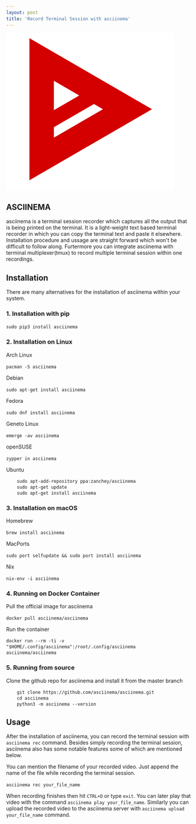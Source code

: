 ```yaml
---
layout: post
title: 'Record Terminal Session with asciinema'
---
```


![asciinema](/_img/asciinema.png)
## ASCIINEMA
asciinema is a terminal session recorder which captures all the output that is being printed on the terminal. It is a light-weight 
text based terminal recorder in which you can copy the terminal text and paste it elsewhere. Installation procedure and ussage are
straight forward which won't be difficult to follow along. Furtermore you can integrate asciinema with terminal multiplexer(tmux)
to record multiple terminal session within one recordings. 

## Installation 

There are many alternatives for the installation of asciinema within your system. 

### 1. Installation with pip

``` sudo pip3 install asciinema ``` 

### 2. Installation on Linux 

Arch Linux

``` pacman -S asciinema ``` 

Debian 

``` sudo apt-get install asciinema ``` 

Fedora 

``` sudo dnf install asciinema ``` 

Geneto Linux 

``` emerge -av asciinema ``` 

openSUSE

``` zypper in asciinema ``` 

Ubuntu

``` 
    sudo apt-add-repository ppa:zanchey/asciinema 
    sudo apt-get update 
    sudo apt-get install asciinema

``` 
### 3. Installation on macOS

Homebrew

``` brew install asciinema ```

MacPorts

``` sudo port selfupdate && sudo port install asciinema ``` 

Nix

``` nix-env -i asciinema ``` 

### 4. Running on Docker Container 

Pull the official image for asciinema

``` docker pull asciinema/asciinema ``` 

Run the container 

``` 
docker run --rm -ti -v "$HOME/.config/asciinema":/root/.config/asciinema 
asciinema/asciinema 
``` 

### 5. Running from source 

Clone the github repo for asciinema and install it from the master branch 

``` 
    git clone https://github.com/asciinema/asciinema.git
    cd asciinema
    python3 -m asciinema --version

``` 

## Usage 

After the installation of asciinema, you can record the terminal session with ``` asciinema rec ``` command. 
Besides simply recording the terminal session, asciinema also has some notable features some of which are mentioned below. 

You can mention the filename of your recorded video. Just append the name of the file while recording the terminal session. 

``` asciinema rec your_file_name ``` 

When recording finishes then hit ``` CTRL+D ``` or type ``` exit ```. You can
later play that video with the command ``` asciinema play your_file_name ```.
Similarly you can upload the recorded video to the asciinema server with ``` asciinema upload your_file_name ``` command. 






